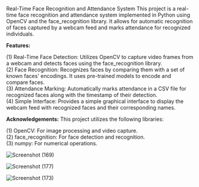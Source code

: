 Real-Time Face Recognition and Attendance System
This project is a real-time face recognition and attendance system implemented in Python using OpenCV and the face_recognition library. It allows for automatic recognition of faces captured by a webcam feed and marks attendance for recognized individuals.


**Features:**

(1) Real-Time Face Detection: Utilizes OpenCV to capture video frames from a webcam and detects faces using the face_recognition library. <br/>
(2) Face Recognition: Recognizes faces by comparing them with a set of known faces' encodings. It uses pre-trained models to encode and compare faces. <br/>
(3) Attendance Marking: Automatically marks attendance in a CSV file for recognized faces along with the timestamp of their detection.<br/>
(4) Simple Interface: Provides a simple graphical interface to display the webcam feed with recognized faces and their corresponding names.<br/>


**Acknowledgements:**
This project utilizes the following libraries:

(1) OpenCV: For image processing and video capture.<br/>
(2) face_recognition: For face detection and recognition.<br/>
(3) numpy: For numerical operations.<br/>


![Screenshot (169)](https://github.com/KavindaSGit/Real_Time_Face_Recognition_and_Attendance_System/assets/126879461/793f874c-4e18-4098-ba6e-4425e2724b1e)

![Screenshot (177)](https://github.com/KavindaSGit/Real_Time_Face_Recognition_and_Attendance_System/assets/126879461/4be0f5cc-2b44-422d-9a09-2c75d220ddd2)

![Screenshot (173)](https://github.com/KavindaSGit/Real_Time_Face_Recognition_and_Attendance_System/assets/126879461/3591078b-38e4-4f12-8583-7d9416f456cc)


